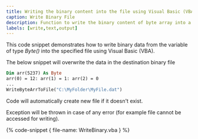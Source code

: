 ```yaml
---
title: Writing the binary content into the file using Visual Basic (VBA)
caption: Write Binary File
description: Function to write the binary content of byte array into a file using Visual Basic (VBA)
labels: [write,text,output]
---
```

This code snippet demonstrates how to write binary data from the variable of type *Byte()* into the specified file using Visual Basic (VBA).

The below snippet will overwrite the data in the destination binary file

~~~ vb
Dim arr(5237) As Byte
arr(0) = 12: arr(1) = 1: arr(2) = 0
...
WriteByteArrToFile("C:\MyFolder\MyFile.dat")
~~~

Code will automatically create new file if it doesn't exist.

Exception will be thrown in case of any error (for example file cannot be accessed for writing).

{% code-snippet { file-name: WriteBinary.vba } %}